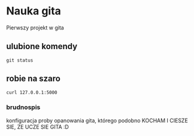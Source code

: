 # Nauka gita
Pierwszy projekt w gita
## ulubione komendy
    git status

## robie na szaro
```
curl 127.0.0.1:5000
```
### brudnospis
konfiguracja
proby opanowania gita, którego podobno KOCHAM
I CIESZE SIE, ZE UCZE SIE GITA :D
